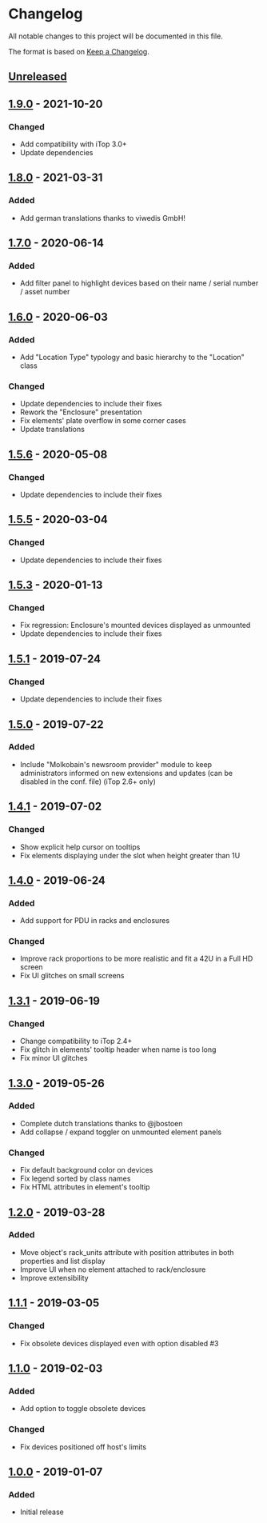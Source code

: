 # Changelog
All notable changes to this project will be documented in this file.

The format is based on [Keep a Changelog](https://keepachangelog.com/en/1.0.0/).

## [Unreleased]

## [1.9.0] - 2021-10-20
### Changed
- Add compatibility with iTop 3.0+
- Update dependencies

## [1.8.0] - 2021-03-31
### Added
- Add german translations thanks to viwedis GmbH!

## [1.7.0] - 2020-06-14
### Added
- Add filter panel to highlight devices based on their name / serial number / asset number

## [1.6.0] - 2020-06-03
### Added
- Add "Location Type" typology and basic hierarchy to the "Location" class

### Changed
- Update dependencies to include their fixes
- Rework the "Enclosure" presentation
- Fix elements' plate overflow in some corner cases
- Update translations

## [1.5.6] - 2020-05-08
### Changed
- Update dependencies to include their fixes

## [1.5.5] - 2020-03-04
### Changed
- Update dependencies to include their fixes

## [1.5.3] - 2020-01-13
### Changed
- Fix regression: Enclosure's mounted devices displayed as unmounted
- Update dependencies to include their fixes

## [1.5.1] - 2019-07-24
### Changed
- Update dependencies to include their fixes

## [1.5.0] - 2019-07-22
### Added
- Include "Molkobain's newsroom provider" module to keep administrators informed on new extensions and updates (can be disabled in the conf. file) (iTop 2.6+ only)

## [1.4.1] - 2019-07-02
### Changed
- Show explicit help cursor on tooltips
- Fix elements displaying under the slot when height greater than 1U

## [1.4.0] - 2019-06-24
### Added
- Add support for PDU in racks and enclosures

### Changed
- Improve rack proportions to be more realistic and fit a 42U in a Full HD screen
- Fix UI glitches on small screens

## [1.3.1] - 2019-06-19
### Changed
- Change compatibility to iTop 2.4+
- Fix glitch in elements' tooltip header when name is too long
- Fix minor UI glitches

## [1.3.0] - 2019-05-26
### Added
- Complete dutch translations thanks to @jbostoen
- Add collapse / expand toggler on unmounted element panels

### Changed
- Fix default background color on devices
- Fix legend sorted by class names
- Fix HTML attributes in element's tooltip

## [1.2.0] - 2019-03-28
### Added
- Move object's rack_units attribute with position attributes in both properties and list display
- Improve UI when no element attached to rack/enclosure
- Improve extensibility

## [1.1.1] - 2019-03-05
### Changed
- Fix obsolete devices displayed even with option disabled #3

## [1.1.0] - 2019-02-03
### Added
- Add option to toggle obsolete devices

### Changed
- Fix devices positioned off host's limits

## [1.0.0] - 2019-01-07
### Added
- Initial release

[Unreleased]: https://github.com/Molkobain/itop-datacenter-view/compare/v1.9.0...HEAD
[1.9.0]: https://github.com/Molkobain/itop-datacenter-view/releases/tag/v1.9.0
[1.8.0]: https://github.com/Molkobain/itop-datacenter-view/releases/tag/v1.8.0
[1.7.0]: https://github.com/Molkobain/itop-datacenter-view/releases/tag/v1.7.0
[1.6.0]: https://github.com/Molkobain/itop-datacenter-view/releases/tag/v1.6.0
[1.5.6]: https://github.com/Molkobain/itop-datacenter-view/releases/tag/v1.5.6
[1.5.5]: https://github.com/Molkobain/itop-datacenter-view/releases/tag/v1.5.5
[1.5.3]: https://github.com/Molkobain/itop-datacenter-view/releases/tag/v1.5.3
[1.5.1]: https://github.com/Molkobain/itop-datacenter-view/releases/tag/v1.5.1
[1.5.0]: https://github.com/Molkobain/itop-datacenter-view/releases/tag/v1.5.0
[1.4.1]: https://github.com/Molkobain/itop-datacenter-view/releases/tag/v1.4.1
[1.4.0]: https://github.com/Molkobain/itop-datacenter-view/releases/tag/v1.4.0
[1.3.1]: https://github.com/Molkobain/itop-datacenter-view/releases/tag/v1.3.1
[1.3.0]: https://github.com/Molkobain/itop-datacenter-view/releases/tag/v1.3.0
[1.2.0]: https://github.com/Molkobain/itop-datacenter-view/releases/tag/v1.2.0
[1.1.1]: https://github.com/Molkobain/itop-datacenter-view/releases/tag/v1.1.1
[1.1.0]: https://github.com/Molkobain/itop-datacenter-view/releases/tag/v1.1.0
[1.0.0]: https://github.com/Molkobain/itop-datacenter-view/releases/tag/v1.0.0